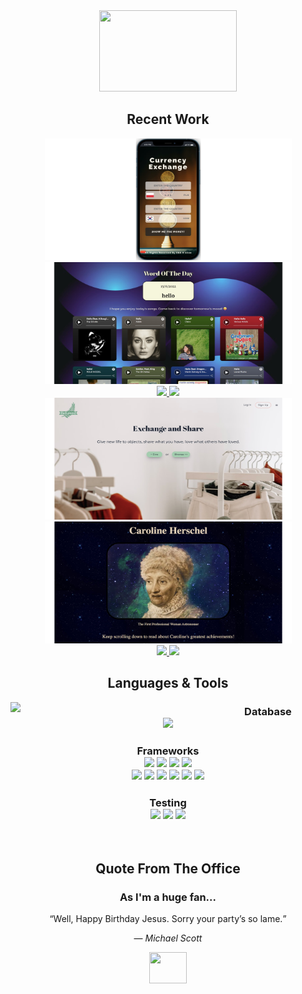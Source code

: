 <div align='center'>
   <img src="https://media.giphy.com/media/uMTyymkLjRQ8ribNNP/giphy.gif" width=220 height=130/>
   <h2> Recent Work </h2>
</div>

<div align=center>
  <img src="./img/currency.PNG" height=195 width=395/>
  <img src="./img/wordify.JPEG" height=195 width=395/>
  </div>

  <div align=center>
    <a href="https://github.com/sandiskolarczyk/Exchange-Currency">
      <img src="https://github-readme-stats.vercel.app/api/pin/?username=sandiskolarczyk&repo=Exchange-Currency&theme=outrun">
    </a>
    <a href="https://github.com/sandiskolarczyk/Wordify">
      <img src="https://github-readme-stats.vercel.app/api/pin/?username=sandiskolarczyk&repo=Wordify&theme=outrun">
    </a>
  </div>
   
<div align=center>
  <img src="./img/reloved.JPEG" height=195 width=395/>
<img src="./img/tribute.JPEG" height=195 width=395 />
  </div>

<div align=center>
    <a href="https://github.com/sandiskolarczyk/ReLoved">
      <img src="https://github-readme-stats.vercel.app/api/pin/?username=sandiskolarczyk&repo=ReLoved&theme=outrun">
    </a>
    <a href="https://github.com/sandiskolarczyk/Tribute-Page">
      <img src="https://github-readme-stats.vercel.app/api/pin/?username=sandiskolarczyk&repo=Tribute-Page&theme=outrun">
    </a>
</div>
  
<div align=center>
   <h2>Languages & Tools</h2>

   <img align="left" src="https://github-readme-stats.vercel.app/api/top-langs/?username=sandiskolarczyk&theme=aura&hide_border=true" width=320 padding-left=20 margin-left=20/>

   <h3>Database

   <div>
      <img src="https://img.shields.io/badge/PostgreSQL-316192?style=for-the-badge&logo=postgresql&logoColor=white" />
   </div></h3>

   <h3>Frameworks

   <div>
      <img src="https://img.shields.io/badge/Ant%20Design-1890FF?style=for-the-badge&logo=antdesign&logoColor=white" />
      <img src="https://img.shields.io/badge/Chakra--UI-319795?style=for-the-badge&logo=chakra-ui&logoColor=white" />
      <img src="https://img.shields.io/badge/Express.js-000000?style=for-the-badge&logo=express&logoColor=white" />
      <img src="https://img.shields.io/badge/next.js-000000?style=for-the-badge&logo=nextdotjs&logoColor=white" />
      <br>
      <img src="https://img.shields.io/badge/Node.js-339933?style=for-the-badge&logo=nodedotjs&logoColor=white" />
      <img src="https://img.shields.io/badge/npm-CB3837?style=for-the-badge&logo=npm&logoColor=white" />
      <img src="https://img.shields.io/badge/React-20232A?style=for-the-badge&logo=react&logoColor=61DAFB" />
      <img src="https://img.shields.io/badge/react_native-%2320232a.svg?style=for-the-badge&logo=react&logoColor=%2361DAFB" />
      <img src="https://img.shields.io/badge/React_Router-CA4245?style=for-the-badge&logo=react-router&logoColor=white" />
      <img src="https://img.shields.io/badge/Tailwind_CSS-38B2AC?style=for-the-badge&logo=tailwind-css&logoColor=white" />
   </div></h3>

  <h3>Testing

   <div>
      <img src="https://img.shields.io/badge/Cypress-17202C?style=for-the-badge&logo=cypress&logoColor=white" />
      <img src="https://img.shields.io/badge/Jest-C21325?style=for-the-badge&logo=jest&logoColor=white" />
       <img src="https://img.shields.io/badge/Postman-FF6C37?style=for-the-badge&logo=Postman&logoColor=white" />
   </div></h3>
</div>

<br>

<div align=center>
   <h2>Quote From The Office</h2>
</div>

<div align=center>
  <h3>As I'm a huge fan...</h3>
   
  <q>Well, Happy Birthday Jesus. Sorry your party’s so lame.</q>

&mdash; <cite>Michael Scott</cite>

   <img src="https://media.giphy.com/media/tg78WUatYcK5OQhPot/giphy.gif" width=60 height=50/>
</div>
